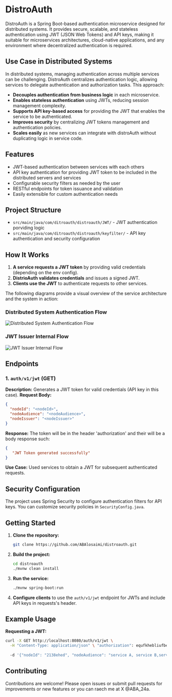 # DistroAuth

DistroAuth is a Spring Boot-based authentication microservice designed for distributed systems. It provides secure, scalable, and stateless authentication using JWT (JSON Web Tokens) and API keys, making it suitable for microservices architectures, cloud-native applications, and any environment where decentralized authentication is required.

## Use Case in Distributed Systems

In distributed systems, managing authentication across multiple services can be challenging. DistroAuth centralizes authentication logic, allowing services to delegate authentication and authorization tasks. This approach:

- **Decouples authentication from business logic** in each microservice.
- **Enables stateless authentication** using JWTs, reducing session management complexity.
- **Supports API key-based access** for providing the JWT that enables the service to be authenticated.
- **Improves security** by centralizing JWT tokens management and authentication policies.
- **Scales easily** as new services can integrate with distroAuth without duplicating logic in service code.

## Features

- JWT-based authentication between services with each others 
- API key authentication for providing JWT token to be included in the distributed servers and services
- Configurable security filters as needed by the user 
- RESTful endpoints for token issuance and validation
- Easily extensible for custom authentication needs

## Project Structure

- `src/main/java/com/ditroauth/distroauth/JWT/` - JWT authentication porviding logic
- `src/main/java/com/ditroauth/distroauth/keyfilter/` - API key authentication and security configuration


## How It Works

1. **A service requests a JWT token** by providing valid credentials (depending on the env config).
2. **DistrioAuth validates credentials** and issues a signed JWT.
3. **Clients use the JWT** to authenticate requests to other services.

The following diagrams provide a visual overview of the service architecture and the system in action:

### Distributed System Authentication Flow
![Distributed System Authentication Flow](./distroauth/architecture1.jpg)

### JWT Issuer Internal Flow
![JWT Issuer Internal Flow](./distroauth/architecture2.jpg)


## Endpoints

### 1. `auth/v1/jwt` (GET)
**Description:** Generates a JWT token for valid credentials (API key in this case).
**Request Body:**
```json
{
  "nodeId": "<nodeId>",
  "nodeAudience": "<nodeAudience>",
  "nodeIssuer": "<nodeIssuer>"
}
```
**Response:**
The token will be in the header 'authorization' and their will be a body response such:
```json
{
   "JWT Token generated successfully"
}
```
**Use Case:** Used services to obtain a JWT for subsequent authenticated requests.

## Security Configuration

The project uses Spring Security to configure authentication filters for API keys. You can customize security policies in `SecurityConfig.java`.

## Getting Started

1. **Clone the repository:**
   ```bash
   git clone https://github.com/ABAlosaimi/distroauth.git 
   ```
2. **Build the project:**
   ```bash
   cd distroauth
   ./mvnw clean install
   ```
3. **Run the service:**
   ```bash
   ./mvnw spring-boot:run
   ```
4. **Configure clients** to use the `auth/v1/jwt` endpoint for JWTs and include API keys in requests's header.

## Example Usage

**Requesting a JWT:**
```bash
curl -X GET http://localhost:8080/auth/v1/jwt \
  -H "Content-Type: application/json" \ "authorization": equfkhebliufbe43r834r2389rhrui2b 
     
  -d '{"nodeId": "2138ehed", "nodeAudience": "service A, service B,service C, "nodeIssuer": "node X"}'
```

## Contributing

Contributions are welcome! Please open issues or submit pull requests for improvements or new features or you can raech me at X @ABA_24a.
